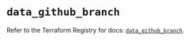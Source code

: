 # `data_github_branch`

Refer to the Terraform Registry for docs: [`data_github_branch`](https://registry.terraform.io/providers/integrations/github/6.3.1/docs/data-sources/branch).

